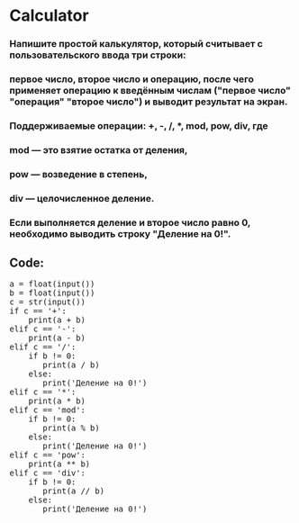 # Calculator

### Напишите простой калькулятор, который считывает с пользовательского ввода три строки:
### первое число, второе число и операцию, после чего применяет операцию к введённым числам ("первое число" "операция" "второе число") и выводит результат на экран.

### Поддерживаемые операции: +, -, /, *, mod, pow, div, где
### mod — это взятие остатка от деления,
### pow — возведение в степень,
### div — целочисленное деление.

### Если выполняется деление и второе число равно 0, необходимо выводить строку "Деление на 0!".

## Code:

<pre>
a = float(input())
b = float(input())
c = str(input())
if c == '+':
    print(a + b)
elif c == '-':
    print(a - b)
elif c == '/':
    if b != 0:
       print(a / b)
    else:
       print('Деление на 0!')
elif c == '*':
    print(a * b)
elif c == 'mod':
    if b != 0:
       print(a % b)
    else:
       print('Деление на 0!')
elif c == 'pow':
    print(a ** b) 
elif c == 'div':
    if b != 0:
       print(a // b)
    else:
       print('Деление на 0!')
